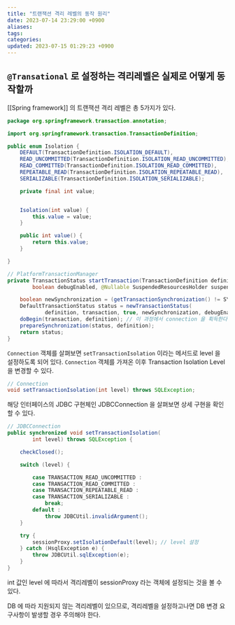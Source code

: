 ```yaml
---
title: "트랜잭션 격리 레벨의 동작 원리"
date: 2023-07-14 23:29:00 +0900
aliases: 
tags: 
categories: 
updated: 2023-07-15 01:29:23 +0900
---
```


## `@Transational` 로 설정하는 격리레벨은 실제로 어떻게 동작할까

[[Spring framework]] 의 트랜잭션 격리 레벨은 총 5가지가 있다.

```java
package org.springframework.transaction.annotation;

import org.springframework.transaction.TransactionDefinition;

public enum Isolation {
	DEFAULT(TransactionDefinition.ISOLATION_DEFAULT),
	READ_UNCOMMITTED(TransactionDefinition.ISOLATION_READ_UNCOMMITTED),
	READ_COMMITTED(TransactionDefinition.ISOLATION_READ_COMMITTED),
	REPEATABLE_READ(TransactionDefinition.ISOLATION_REPEATABLE_READ),
	SERIALIZABLE(TransactionDefinition.ISOLATION_SERIALIZABLE);

	private final int value;


	Isolation(int value) {
		this.value = value;
	}

	public int value() {
		return this.value;
	}

}
```

```java
// PlatformTransactionManager
private TransactionStatus startTransaction(TransactionDefinition definition, Object transaction,
        boolean debugEnabled, @Nullable SuspendedResourcesHolder suspendedResources) {

    boolean newSynchronization = (getTransactionSynchronization() != SYNCHRONIZATION_NEVER);
    DefaultTransactionStatus status = newTransactionStatus(
            definition, transaction, true, newSynchronization, debugEnabled, suspendedResources);
    doBegin(transaction, definition); // 이 과정에서 connection 을 획득한다.
    prepareSynchronization(status, definition);
    return status;
}
```

`Connection` 객체를 살펴보면 `setTransactionIsolation` 이라는 메서드로 level 을 설정하도록 되어 있다. `Connection` 객체를 가져온 이후 Transaction Isolation Level 을 변경할 수 있다.

```java
// Connection
void setTransactionIsolation(int level) throws SQLException;
```

해당 인터페이스의 JDBC 구현체인 JDBCConnection 을 살펴보면 상세 구현을 확인할 수 있다.

```java
// JDBCConnection
public synchronized void setTransactionIsolation(
        int level) throws SQLException {

    checkClosed();

    switch (level) {

        case TRANSACTION_READ_UNCOMMITTED :
        case TRANSACTION_READ_COMMITTED :
        case TRANSACTION_REPEATABLE_READ :
        case TRANSACTION_SERIALIZABLE :
            break;
        default :
            throw JDBCUtil.invalidArgument();
    }

    try {
        sessionProxy.setIsolationDefault(level); // level 설정
    } catch (HsqlException e) {
        throw JDBCUtil.sqlException(e);
    }
}
```

int 값인 level 에 따라서 격리레벨이 sessionProxy 라는 객체에 설정되는 것을 볼 수 있다.

DB 에 따라 지원되지 않는 격리레벨이 있으므로, 격리레벨을 설정하고나면 DB 변경 요구사항이 발생할 경우 주의해야 한다.
